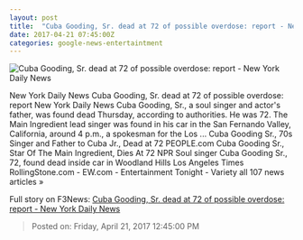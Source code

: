 ```yaml
---
layout: post
title:  "Cuba Gooding, Sr. dead at 72 of possible overdose: report - New York Daily News"
date: 2017-04-21 07:45:00Z
categories: google-news-entertaintment
---
```


![Cuba Gooding, Sr. dead at 72 of possible overdose: report - New York Daily News](http://assets.nydailynews.com/polopoly_fs/1.3082320.1492730179!/img/httpImage/image.jpg_gen/derivatives/landscape_1200/75477147.jpg)

New York Daily News Cuba Gooding, Sr. dead at 72 of possible overdose: report New York Daily News Cuba Gooding, Sr., a soul singer and actor's father, was found dead Thursday, according to authorities. He was 72. The Main Ingredient lead singer was found in his car in the San Fernando Valley, California, around 4 p.m., a spokesman for the Los ... Cuba Gooding Sr., 70s Singer and Father to Cuba Jr., Dead at 72 PEOPLE.com Cuba Gooding Sr., Star Of The Main Ingredient, Dies At 72 NPR Soul singer Cuba Gooding Sr., 72, found dead inside car in Woodland Hills Los Angeles Times RollingStone.com - EW.com - Entertainment Tonight - Variety all 107 news articles »


Full story on F3News: [Cuba Gooding, Sr. dead at 72 of possible overdose: report - New York Daily News](http://www.f3nws.com/n/bkxhYB)

> Posted on: Friday, April 21, 2017 12:45:00 PM
